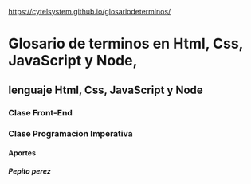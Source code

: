 https://cytelsystem.github.io/glosariodeterminos/

# Glosario de terminos en Html, Css, JavaScript y Node,

## lenguaje Html, Css, JavaScript y Node

### Clase Front-End

### Clase Programacion Imperativa

#### Aportes

##### Pepito perez
